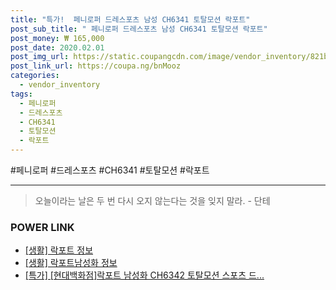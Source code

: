 ```yaml
--- 
title: "특가!  페니로퍼 드레스포츠 남성 CH6341 토탈모션 락포트" 
post_sub_title: " 페니로퍼 드레스포츠 남성 CH6341 토탈모션 락포트" 
post_money: ₩ 165,000 
post_date: 2020.02.01 
post_img_url: https://static.coupangcdn.com/image/vendor_inventory/821b/b13261ed0832336bbe69e81c7924cb489b3045171d5fb2e3b0d3cdc80914.jpg 
post_link_url: https://coupa.ng/bnMooz 
categories: 
  - vendor_inventory 
tags: 
  - 페니로퍼 
  - 드레스포츠 
  - CH6341 
  - 토탈모션 
  - 락포트 
--- 
```

  #페니로퍼 #드레스포츠 #CH6341 #토탈모션 #락포트 
<hr> 

> 오늘이라는 날은 두 번 다시 오지 않는다는 것을 잊지 말라. - 단테 


### POWER LINK

* <a href="https://blog.naver.com/sakai111/221758998912" target="_blank"> [생활] 락포트 정보 </a>
* <a href="https://blog.naver.com/sakai111/221762923424" target="_blank"> [생활] 락포트남성화 정보 </a>
* <a href="https://blog.naver.com/an0733/221792119407" target="_blank">[특가] [현대백화점]락포트 남성화 CH6342 토탈모션 스포츠 드...</a>
